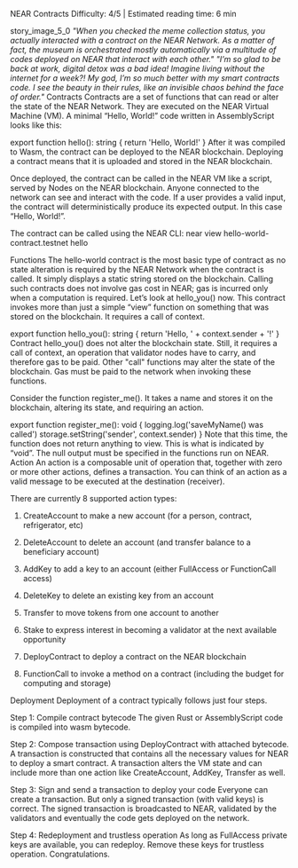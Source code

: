 NEAR Contracts
Difficulty: 4/5 | Estimated reading time: 6 min

story_image_5_0
_"When you checked the meme collection status, you actually interacted with a contract on the NEAR Network. As a matter of fact, the museum is orchestrated mostly automatically via a multitude of codes deployed on NEAR that interact with each other."_ _"I’m so glad to be back at work, digital detox was a bad idea! Imagine living without the internet for a week?! My god, I’m so much better with my smart contracts code. I see the beauty in their rules, like an invisible chaos behind the face of order."_
Contracts
Contracts are a set of functions that can read or alter the state of the NEAR Network. They are executed on the NEAR Virtual Machine (VM). A minimal “Hello, World!” code written in AssemblyScript looks like this:

export function hello(): string { return 'Hello, World!' }
After it was compiled to Wasm, the contract can be deployed to the NEAR blockchain. Deploying a contract means that it is uploaded and stored in the NEAR blockchain.

Once deployed, the contract can be called in the NEAR VM like a script, served by Nodes on the NEAR blockchain. Anyone connected to the network can see and interact with the code. If a user provides a valid input, the contract will deterministically produce its expected output. In this case “Hello, World!”.

The contract can be called using the NEAR CLI: near view hello-world-contract.testnet hello

Functions
The hello-world contract is the most basic type of contract as no state alteration is required by the NEAR Network when the contract is called. It simply displays a static string stored on the blockchain. Calling such contracts does not involve gas cost in NEAR; gas is incurred only when a computation is required. Let’s look at hello_you() now. This contract invokes more than just a simple “view” function on something that was stored on the blockchain. It requires a call of context.

export function hello_you(): string { return 'Hello, ' + context.sender + '!' } Contract hello_you() does not alter the blockchain state. Still, it requires a call of context, an operation that validator nodes have to carry, and therefore gas to be paid.
Other "call" functions may alter the state of the blockchain. Gas must be paid to the network when invoking these functions.

Consider the function register_me(). It takes a name and stores it on the blockchain, altering its state, and requiring an action.

export function register_me(): void { logging.log('saveMyName() was called') storage.setString('sender', context.sender) } Note that this time, the function does not return anything to view. This is what is indicated by “void”. The null output must be specified in the functions run on NEAR.
Action
An action is a composable unit of operation that, together with zero or more other actions, defines a transaction. You can think of an action as a valid message to be executed at the destination (receiver).

There are currently 8 supported action types:

1. CreateAccount to make a new account (for a person, contract, refrigerator, etc)

2. DeleteAccount to delete an account (and transfer balance to a beneficiary account)

3. AddKey to add a key to an account (either FullAccess or FunctionCall access)

4. DeleteKey to delete an existing key from an account

5. Transfer to move tokens from one account to another

6. Stake to express interest in becoming a validator at the next available opportunity

7. DeployContract to deploy a contract on the NEAR blockchain

8. FunctionCall to invoke a method on a contract (including the budget for computing and storage)

Deployment
Deployment of a contract typically follows just four steps.

Step 1: Compile contract bytecode The given Rust or AssemblyScript code is compiled into wasm bytecode.

Step 2: Compose transaction using DeployContract with attached bytecode. A transaction is constructed that contains all the necessary values for NEAR to deploy a smart contract. A transaction alters the VM state and can include more than one action like CreateAccount, AddKey, Transfer as well.

Step 3: Sign and send a transaction to deploy your code Everyone can create a transaction. But only a signed transaction (with valid keys) is correct. The signed transaction is broadcasted to NEAR, validated by the validators and eventually the code gets deployed on the network.

Step 4: Redeployment and trustless operation As long as FullAccess private keys are available, you can redeploy. Remove these keys for trustless operation. Congratulations.
